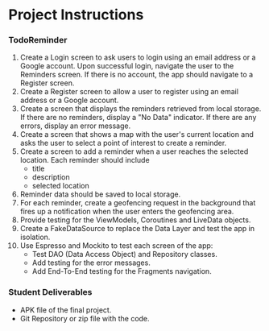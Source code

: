 # Project Instructions
### TodoReminder

1. Create a Login screen to ask users to login using an email address or a Google account. Upon successful login, navigate the user to the Reminders screen. If there is no account, the app should navigate to a Register screen.
2. Create a Register screen to allow a user to register using an email address or a Google account.
3. Create a screen that displays the reminders retrieved from local storage. If there are no reminders, display a "No Data" indicator. If there are any errors, display an error message.
4. Create a screen that shows a map with the user's current location and asks the user to select a point of interest to create a reminder.
5. Create a screen to add a reminder when a user reaches the selected location. Each reminder should include
    - title
    - description
    - selected location
6. Reminder data should be saved to local storage.
7. For each reminder, create a geofencing request in the background that fires up a notification when the user enters the geofencing area.
8. Provide testing for the ViewModels, Coroutines and LiveData objects.
9. Create a FakeDataSource to replace the Data Layer and test the app in isolation.
20. Use Espresso and Mockito to test each screen of the app:
    - Test DAO (Data Access Object) and Repository classes.
    - Add testing for the error messages.
    - Add End-To-End testing for the Fragments navigation.
    
### Student Deliverables
- APK file of the final project.
- Git Repository or zip file with the code.